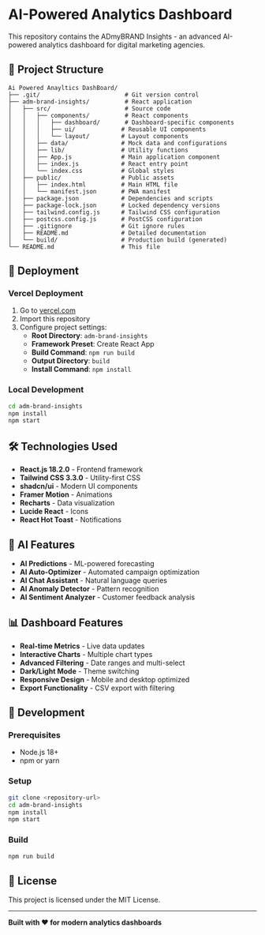 # AI-Powered Analytics Dashboard

This repository contains the ADmyBRAND Insights - an advanced AI-powered analytics dashboard for digital marketing agencies.

## 📁 Project Structure

```
Ai Powered Anayltics DashBoard/
├── .git/                        # Git version control
├── adm-brand-insights/          # React application
│   ├── src/                     # Source code
│   │   ├── components/          # React components
│   │   │   ├── dashboard/       # Dashboard-specific components
│   │   │   ├── ui/             # Reusable UI components
│   │   │   └── layout/         # Layout components
│   │   ├── data/               # Mock data and configurations
│   │   ├── lib/                # Utility functions
│   │   ├── App.js              # Main application component
│   │   ├── index.js            # React entry point
│   │   └── index.css           # Global styles
│   ├── public/                 # Public assets
│   │   ├── index.html          # Main HTML file
│   │   └── manifest.json       # PWA manifest
│   ├── package.json            # Dependencies and scripts
│   ├── package-lock.json       # Locked dependency versions
│   ├── tailwind.config.js      # Tailwind CSS configuration
│   ├── postcss.config.js       # PostCSS configuration
│   ├── .gitignore              # Git ignore rules
│   ├── README.md               # Detailed documentation
│   └── build/                  # Production build (generated)
└── README.md                   # This file
```

## 🚀 Deployment

### Vercel Deployment
1. Go to [vercel.com](https://vercel.com)
2. Import this repository
3. Configure project settings:
   - **Root Directory**: `adm-brand-insights`
   - **Framework Preset**: Create React App
   - **Build Command**: `npm run build`
   - **Output Directory**: `build`
   - **Install Command**: `npm install`

### Local Development
```bash
cd adm-brand-insights
npm install
npm start
```

## 🛠️ Technologies Used

- **React.js 18.2.0** - Frontend framework
- **Tailwind CSS 3.3.0** - Utility-first CSS
- **shadcn/ui** - Modern UI components
- **Framer Motion** - Animations
- **Recharts** - Data visualization
- **Lucide React** - Icons
- **React Hot Toast** - Notifications

## 🤖 AI Features

- **AI Predictions** - ML-powered forecasting
- **AI Auto-Optimizer** - Automated campaign optimization
- **AI Chat Assistant** - Natural language queries
- **AI Anomaly Detector** - Pattern recognition
- **AI Sentiment Analyzer** - Customer feedback analysis

## 📊 Dashboard Features

- **Real-time Metrics** - Live data updates
- **Interactive Charts** - Multiple chart types
- **Advanced Filtering** - Date ranges and multi-select
- **Dark/Light Mode** - Theme switching
- **Responsive Design** - Mobile and desktop optimized
- **Export Functionality** - CSV export with filtering

## 🔧 Development

### Prerequisites
- Node.js 18+
- npm or yarn

### Setup
```bash
git clone <repository-url>
cd adm-brand-insights
npm install
npm start
```

### Build
```bash
npm run build
```

## 📝 License

This project is licensed under the MIT License.

---

**Built with ❤️ for modern analytics dashboards**